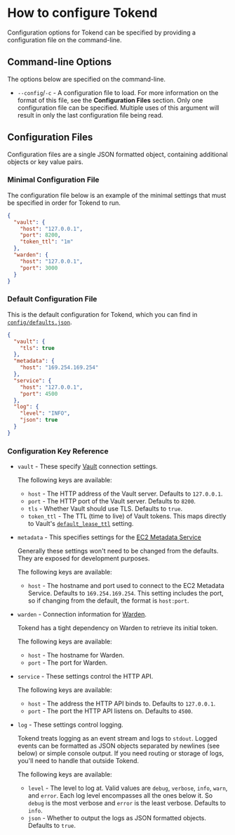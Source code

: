 # How to configure Tokend #

Configuration options for Tokend can be specified by providing a configuration
file on the command-line.

## Command-line Options ##

The options below are specified on the command-line.

* `--config`/`-c` - A configuration file to load. For more information on the format
  of this file, see the **Configuration Files** section. Only one configuration
  file can be specified. Multiple uses of this argument will result in only the
  last configuration file being read.

## Configuration Files ##

Configuration files are a single JSON formatted object, containing additional
objects or key value pairs.

### Minimal Configuration File ###

The configuration file below is an example of the minimal settings that must be
specified in order for Tokend to run.

```json
{
  "vault": {
    "host": "127.0.0.1",
    "port": 8200,
    "token_ttl": "1m"
  },
  "warden": {
    "host": "127.0.0.1",
    "port": 3000
  }
}
```

### Default Configuration File ###

This is the default configuration for Tokend, which you can find in
[`config/defaults.json`][config-path].

```json
{
  "vault": {
    "tls": true
  },
  "metadata": {
    "host": "169.254.169.254"
  },
  "service": {
    "host": "127.0.0.1",
    "port": 4500
  },
  "log": {
    "level": "INFO",
    "json": true
  }
}
```

### Configuration Key Reference ###

* `vault` - These specify [Vault][] connection settings.

	The following keys are available:

	* `host` - The HTTP address of the Vault server. Defaults to `127.0.0.1`.
	* `port` - The HTTP port of the Vault server. Defaults to `8200`.
	* `tls` - Whether Vault should use TLS. Defaults to `true`.
	* `token_ttl` - The TTL (time to live) of Vault tokens. This maps directly to Vault's [`default_lease_ttl`][default_lease_ttl] setting.

* `metadata` - This specifies settings for the [EC2 Metadata Service][ec2-metadata-service]

	Generally these settings won't need to be changed from the defaults. They are
exposed for development purposes.

	The following keys are available:

	* `host` - The hostname and port used to connect to the EC2 Metadata Service. Defaults to `169.254.169.254`. This setting includes the port, so if changing from the default, the format is `host:port`.

* `warden` - Connection information for [Warden][].

	Tokend has a tight dependency on Warden to retrieve its initial token.

	The following keys are available:

	* `host` - The hostname for Warden.
  * `port` - The port for Warden.

* `service` - These settings control the HTTP API.

  The following keys are available:

  * `host` - The address the HTTP API binds to. Defaults to `127.0.0.1`.
  * `port` - The port the HTTP API listens on. Defaults to `4500`.

* `log` - These settings control logging.

  Tokend treats logging as an event stream and logs to `stdout`. Logged events
  can be formatted as JSON objects separated by newlines (see below) or simple
  console output. If you need routing or storage of logs, you'll need to handle
  that outside Tokend.

  The following keys are available:

  * `level` - The level to log at. Valid values are `debug`, `verbose`, `info`,
    `warn`, and `error`. Each log level encompasses all the ones below it. So
    `debug` is the most verbose and `error` is the least verbose. Defaults to
    `info`.
  * `json` - Whether to output the logs as JSON formatted objects. Defaults to `true`.

[config-path]: ../../config/defaults.json
[Vault]: https://www.vaultproject.io/
[default_lease_ttl]: https://www.vaultproject.io/docs/config/#default_lease_ttl
[ec2-metadata-service]: http://docs.aws.amazon.com/AWSEC2/latest/UserGuide/ec2-instance-metadata.html
[Warden]: https://github.com/rapid7/warden

